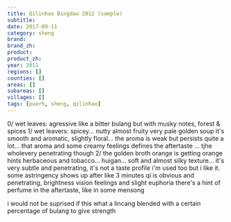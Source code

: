 ```yaml
---
title: Qilinhao Bingdao 2012 (sample)
subtitle: 
date: 2017-09-11
category: sheng
brand: 
brand_zh: 
product: 
product_zh: 
year: 2011
regions: []
counties: []
areas: []
subareas: []
villages: []
tags: [puerh, sheng, qilinhao]
---
```

0/ wet leaves: agressive like a bitter bulang but with musky notes, forest & spices
1/ wet leavers: spicey... nutty almost fruity
very pale golden soup
it's smooth and aromatic, slightly floral... the aroma is weak but persists quite a lot... that aroma and some creamy feelings defines the aftertaste ...  tjhe wholevery penetrating though
2/ the golden broth orange is getting orange hints
herbaceous and tobacco... huigan... soft and almost silky texture...
it's very subtle and penetrating, it's not a taste profile i'm used too but i like it.
some astringency shows up after like 3 minutes
qi is obvious and penetrating, brightness vision feelings and slight euphoria
there's a hint of perfume in the aftertaste, like in some mensong

i would not be suprised if this what a lincang blended with a certain percentage of bulang to give strength
